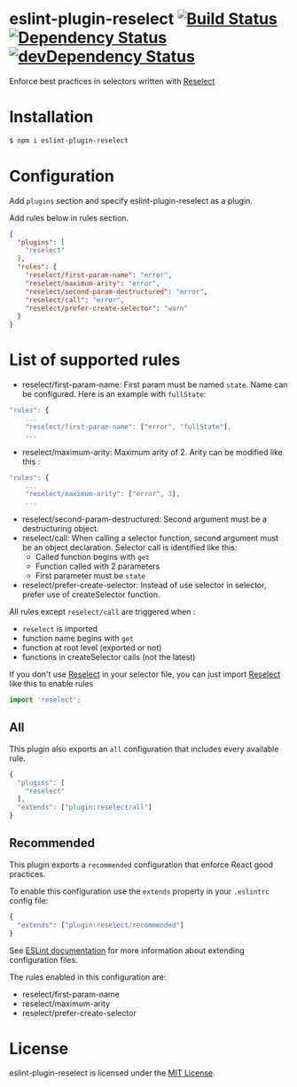 eslint-plugin-reselect [![Build Status](https://travis-ci.org/popul/eslint-plugin-reselect.svg?branch=master)](https://travis-ci.org/popul/eslint-plugin-reselect) [![Dependency Status](https://david-dm.org/popul/eslint-plugin-reselect.svg)](https://david-dm.org/popul/eslint-plugin-reselect) [![devDependency Status](https://david-dm.org/popul/eslint-plugin-reselect/dev-status.svg)](https://david-dm.org/popul/eslint-plugin-reselect#info=devDependencies)
========================

Enforce best practices in selectors written with [Reselect](https://github.com/reactjs/reselect)

# Installation

```sh
$ npm i eslint-plugin-reselect
```

# Configuration

Add `plugins` section and specify eslint-plugin-reselect as a plugin.

Add rules below in rules section.

```json
{
  "plugins": [
    "reselect"
  ],
  "rules": {
    "reselect/first-param-name": "error",
    "reselect/maximum-arity": "error",
    "reselect/second-param-destructured": "error",
    "reselect/call": "error",
    "reselect/prefer-create-selector": "warn"
  }
}
```

# List of supported rules

* reselect/first-param-name: First param must be named `state`. Name can be configured. Here is an example with `fullState`: 
```js
"rules": {
	...
    "reselect/first-param-name": ["error", "fullState"],
    ...
```
* reselect/maximum-arity: Maximum arity of 2. Arity can be modified like this :
```js
"rules": {
	...
    "reselect/maximum-arity": ["error", 3],
    ...
```
* reselect/second-param-destructured: Second argument must be a destructuring object. 
* reselect/call: When calling a selector function, second argument must be an object declaration. Selector call is identified like this:
  * Called function  begins with `get`
  * Function called with 2 parameters
  * First parameter must be `state`
* reselect/prefer-create-selector: Instead of use selector in selector, prefer use of createSelector function. 

All rules except `reselect/call` are triggered when :
 * `reselect` is imported
 * function name begins with `get`
 * function at root level (exported or not)
 * functions in createSelector calls (not the latest)

If you don't use [Reselect](https://github.com/reactjs/reselect) in your selector file, you can just import [Reselect](https://github.com/reactjs/reselect) like this to enable rules

```js 
import 'reselect';
```

## All

This plugin also exports an `all` configuration that includes every available rule.

```js
{
  "plugins": [
    "reselect"
  ],
  "extends": ["plugin:reselect/all"]
}
```

## Recommended

This plugin exports a `recommended` configuration that enforce React good practices.

To enable this configuration use the `extends` property in your `.eslintrc` config file:

```js
{
  "extends": ["plugin:reselect/recommended"]
}
```

See [ESLint documentation](http://eslint.org/docs/user-guide/configuring#extending-configuration-files) for more information about extending configuration files.

The rules enabled in this configuration are:

* reselect/first-param-name
* reselect/maximum-arity
* reselect/prefer-create-selector

# License

eslint-plugin-reselect is licensed under the [MIT License](http://www.opensource.org/licenses/mit-license.php).
